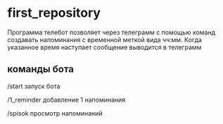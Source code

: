# first_repository
Программа телебот позволяет через телеграмм с помощью команд создавать напоминания с временной меткой вида чч:мм.
Когда указанное время наступает сообщение выводится в телеграмм

## команды бота

/start запуск бота

/1_reminder добавление 1 напоминания

/spisok просмотр напоминаний

